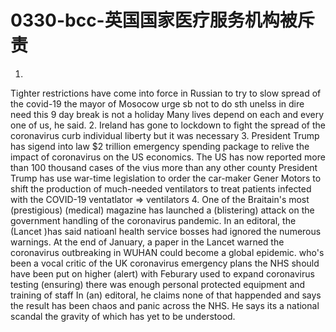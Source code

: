# 0330-bcc-英国国家医疗服务机构被斥责
1.
Tighter restrictions have come into force in Russian to
try to slow spread of the covid-19
the mayor of Mosocow
urge sb not to do sth
unelss in dire need
this 9 day break is not a holiday
Many lives depend on each and every one of us, he said.
2.
Ireland has gone to lockdown to fight the spread of the coronavirus
curb individual liberty but it was necessary
3.
President Trump has sigend into law $2 trillion emergency spending package to relive the impact of coronavirus on the US economics.
The US has now reported more than 100 thousand cases of the vius more than any other county
President Trump has use war-time legislation to order the car-maker Gener Motors to shift the  production of much-needed ventilators to treat patients infected with the COVID-19
ventatlator => ventilators
4.
One of the Braitain's most (prestigious) (medical) magazine has launched a (blistering) attack on the government handling of the coronavirus pandemic.
In an editoral, the (Lancet )has said natioanl health service bosses had ignored the numerous warnings.
At the end of January, a paper in the Lancet warned the coronavirus outbreaking in WUHAN could become a global epidemic.
who's been a vocal critic of the UK coronavirus emergency plans
the NHS should have been put on higher (alert) with Feburary used to expand coronavirus testing
(ensuring) there was enough personal protected equipment and training of staff
In (an) editoral, he claims none of that happended and says the result has been chaos and panic across the NHS.
He says its a national scandal the gravity of which has yet to be understood.
